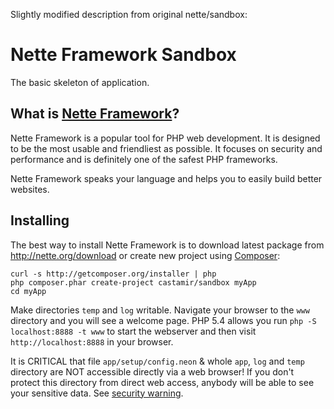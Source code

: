 Slightly modified description from original nette/sandbox:

Nette Framework Sandbox
=======================

The basic skeleton of application.


What is [Nette Framework](http://nette.org)?
------------------------

Nette Framework is a popular tool for PHP web development. It is designed to be
the most usable and friendliest as possible. It focuses on security and
performance and is definitely one of the safest PHP frameworks.

Nette Framework speaks your language and helps you to easily build better websites.


Installing
----------

The best way to install Nette Framework is to download latest package
from http://nette.org/download or create new project using
[Composer](http://doc.nette.org/composer):

	curl -s http://getcomposer.org/installer | php
	php composer.phar create-project castamir/sandbox myApp
	cd myApp

Make directories `temp` and `log` writable. Navigate your browser
to the `www` directory and you will see a welcome page. PHP 5.4 allows
you run `php -S localhost:8888 -t www` to start the webserver and
then visit `http://localhost:8888` in your browser.


It is CRITICAL that file `app/setup/config.neon` & whole `app`, `log`
and `temp` directory are NOT accessible directly via a web browser! If you
don't protect this directory from direct web access, anybody will be able to see
your sensitive data. See [security warning](http://nette.org/security-warning).
